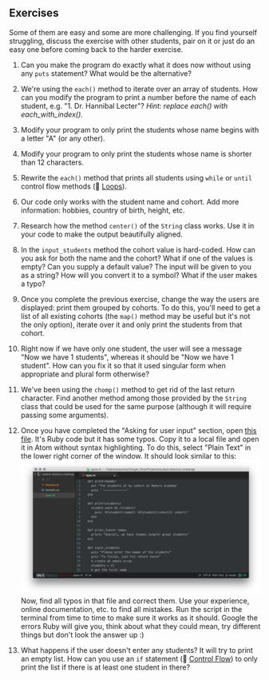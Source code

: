 ## Exercises

Some of them are easy and some are more challenging. If you find yourself struggling, discuss the exercise with other students, pair on it or just do an easy one before coming back to the harder exercise.

1. Can you make the program do exactly what it does now without using any `puts` statement? What would be the alternative?

2. We're using the `each()` method to iterate over an array of students. How can you modify the program to print a number before the name of each student, e.g. "1. Dr. Hannibal Lecter"? *Hint: replace each() with each_with_index().*

3. Modify your program to only print the students whose name begins with a letter "A" (or any other).

4. Modify your program to only print the students whose name is shorter than 12 characters.

5. Rewrite the `each()` method that prints all students using `while` or `until` control flow
methods (:pill: [Loops](https://github.com/makersacademy/pre_course/blob/master/pills/loops.md)).

6. Our code only works with the student name and cohort. Add more information: hobbies, country of birth, height, etc.

7. Research how the method `center()` of the `String` class works. Use it in your code to make the output beautifully aligned.

8. In the `input_students` method the cohort value is hard-coded. How can you ask for both the name and the cohort? What if one of the values is empty? Can you supply a default value? The input will be given to you as a string? How will you convert it to a symbol? What if the user makes a typo?

9. Once you complete the previous exercise, change the way the users are displayed: print them grouped by cohorts. To do this, you'll need to get a list of all existing cohorts (the `map()` method may be useful but it's not the only option), iterate over it and only print the students from that cohort.

10. Right now if we have only one student, the user will see a message "Now we have 1 students", whereas it should be "Now we have 1 student". How can you fix it so that it used singular form when appropriate and plural form otherwise?

11. We've been using the `chomp()` method to get rid of the last return character. Find another method among those provided by the `String` class that could be used for the same purpose (although it will require passing some arguments).

12. Once you have completed the "Asking for user input" section, open [this file](https://raw.github.com/makersacademy/student-directory-exemplar/b1820c858409e93166ac86cb1aa6b54fee2e1d7a/directory.rb). It's Ruby code but it has some typos. Copy it to a local file and open it in Atom without syntax highlighting. To do this, select "Plain Text" in the lower right corner of the window. It should look similar to this:
![rubysyntaxhighlighting](/images/selecting_ruby_syntax_highlighting.png)
 Now, find all typos in that file and correct them. Use your experience, online
 documentation, etc. to find all mistakes. Run the script in the terminal from time to time to make sure it works as it should. Google the errors Ruby will give you, think about what they could mean, try different things but don't look the answer up :)

13. What happens if the user doesn't enter any students? It will try to print an empty list. How can you use an `if` statement (:pill: [Control Flow](https://github.com/makersacademy/pre_course/blob/master/pills/control_flow.md)) to only print the list if there is at least one student in there?
